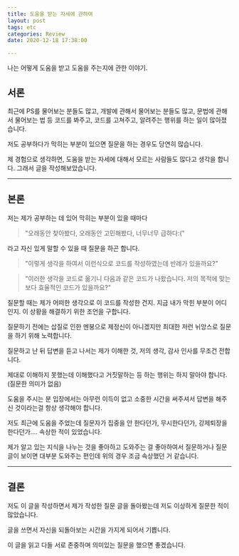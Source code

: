 ```yaml
---
title: 도움을 받는 자세에 관하여
layout: post
tags: etc
categories: Review
date: 2020-12-18 17:38:00 

--- 
```


나는 어떻게 도움을 받고 도움을 주는지에 관한 이야기.

## 서론

최근에 PS를 물어보는 분들도 많고, 개발에 관해서 물어보는 분들도 많고, 문법에 관해서 물어보는 법 등 코드를 봐주고, 코드를 고쳐주고, 알려주는 행위를 하는 일이 많아졌습니다.

저도 공부하다가 막히는 부분이 있으면 질문을 하는 경우도 당연히 많습니다. 

제 경험으로 생각하면, 도움을 받는 자세에 대해서 모르는 사람들도 많다고 생각을 합니다. 그래서 글을 작성해보았습니다.

<hr>

## 본론

저는 제가 공부하는 데 있어 막히는 부분이 있을 때마다 
> "오래동안 찾아봤다, 오래동안 고민해봤다, 너무너무 급하다:("

라고 자신 있게 말할 수 있을 때 질문을 하곤 합니다.

> "이렇게 생각을 하여서 이런식으로 코드를 작성하였는데 반례가 있을까요?"

> "이러한 생각을 코드로 옮기니 다음과 같은 코드가 나왔습니다. 저의 목적에 맞는 보다 효율적인 코드가 있을까요?"

질문할 때는 제가 어떠한 생각으로 이 코드를 작성한 건지. 지금 내가 막힌 부분이 어디인지. 이 상황을 해결하기 위한 조언을 구합니다.

질문하기 전에는 삽질로 인한 멘붕으로 제정신이 아니겠지만 최대한 저런 뉘앙스로 질문을 하기 위해 노력합니다.

질문하고 난 뒤 답변을 듣고 나서는 제가 이해한 것, 저의 생각, 감사 인사를 무조건 전합니다.

제대로 이해하지 못했는데 이해했다고 거짓말하는 등 하는 행위는 하지 말아야 합니다. (질문한 의미가 없음)

도움을 주시는 분 입장에서는 아무런 이득이 없고 소중한 시간을 써주셔서 답변을 해주신 것이라는걸 항상 생각해야 합니다.

저도 최근에 도움을 주었는데 질문자가 집중을 안 한다던가, 무시한다던가, 강제퇴장을 한다던가.... 속상한 적이 있었습니다.

제가 알고 있는 지식을 나누는 것을 좋아하고 도와주는 걸 좋아하여서 질문하거나 질문 글이 보이면 대부분 도와주는 편인데 위의 경우 조금 속상했던 거 같습니다.

<hr>

## 결론

저도 이 글을 작성하면서 제가 작성한 질문 글을 돌아봤는데 저도 이상하게 질문한 적이 많았습니다. 

글을 쓰면서 자신을 되돌아보는 시간을 가지게 되어서 기쁩니다.

이 글을 읽고 다들 서로 존중하며 의미있는 질문을 했으면 좋겠습니다. 


